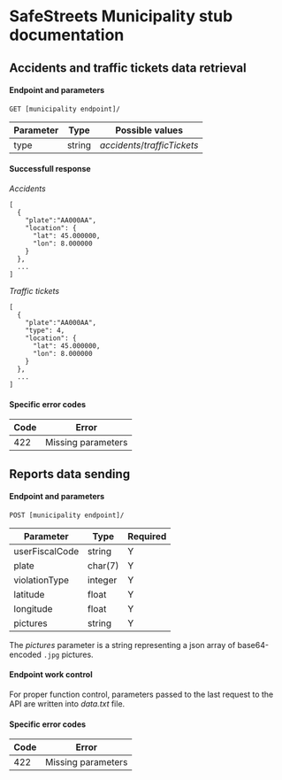 # SafeStreets Municipality stub documentation

## Accidents and traffic tickets data retrieval

#### Endpoint and parameters
```
GET [municipality endpoint]/
```

| Parameter | Type    | Possible values              |
|-----------|---------|------------------------------|
| type      | string  | _accidents_/_trafficTickets_ |

#### Successfull response
*Accidents*
```
[
  {
    "plate":"AA000AA",
    "location": {
      "lat": 45.000000,
      "lon": 8.000000
    }
  },
  ...
]
```

*Traffic tickets*
```
[
  {
    "plate":"AA000AA",
    "type": 4,
    "location": {
      "lat": 45.000000,
      "lon": 8.000000
    }
  },
  ...
]
```
#### Specific error codes

| Code      | Error                              |
|-----------|------------------------------------|
| 422       | Missing parameters                 |



## Reports data sending

#### Endpoint and parameters
```
POST [municipality endpoint]/
```

| Parameter         | Type    | Required |
|-------------------|---------|----------|
| userFiscalCode    | string  |     Y    |
| plate             | char(7) |     Y    |
| violationType     | integer |     Y    |
| latitude          | float   |     Y    |
| longitude         | float   |     Y    |
| pictures          | string  |     Y    |

The _pictures_ parameter is a string representing a json array of base64-encoded `.jpg` pictures.

#### Endpoint work control
For proper function control, parameters passed to the last request to the API are written into _data.txt_ file.


#### Specific error codes

| Code      | Error                              |
|-----------|------------------------------------|
| 422       | Missing parameters                 |